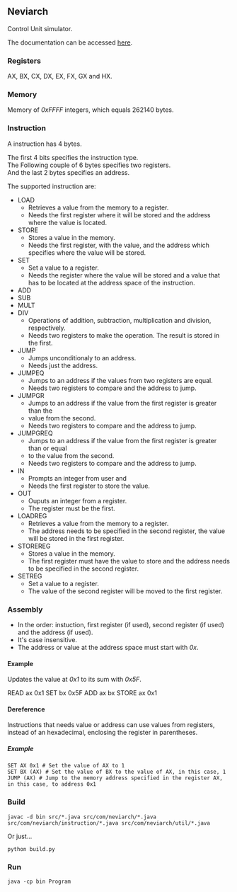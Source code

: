 ## Neviarch

Control Unit simulator.

The documentation can be accessed [here](https://mateuspiresl.github.io/neviarch/).

### Registers

AX, BX, CX, DX, EX, FX, GX and HX.

### Memory

Memory of _0xFFFF_ integers, which equals 262140 bytes.

### Instruction

A instruction has 4 bytes.

The first 4 bits specifies the instruction type.<br>
The Following couple of 6 bytes specifies two registers.<br>
And the last 2 bytes specifies an address.

The supported instruction are:

- LOAD
    + Retrieves a value from the memory to a register.
    + Needs the first register where it will be stored and the
      address where the value is located.
- STORE
    + Stores a value in the memory.
    + Needs the first register, with the value, and the address
      which specifies where the value will be stored.
- SET
    + Set a value to a register.
    + Needs the register where the value will be stored and a
      value that has to be located at the address space of the
      instruction.
- ADD
- SUB
- MULT
- DIV
    + Operations of addition, subtraction, multiplication and division, respectively.
    + Needs two registers to make the operation. The result is stored in the first.
- JUMP
    + Jumps unconditionaly to an address.
    + Needs just the address.
- JUMPEQ
    + Jumps to an address if the values from two registers are equal.
    + Needs two registers to compare and the address to jump.
- JUMPGR
    + Jumps to an address if the value from the first register is greater than the
    + value from the second.
    + Needs two registers to compare and the address to jump.
- JUMPGREQ
    + Jumps to an address if the value from the first register is greater than or equal
    + to the value from the second.
    + Needs two registers to compare and the address to jump.
- IN
    + Prompts an integer from user and 
    + Needs the first register to store the value.
- OUT
    + Ouputs an integer from a register.
    + The register must be the first.
- LOADREG
    + Retrieves a value from the memory to a register.
    + The address needs to be specified in the second register, the value will be stored in the first register.
- STOREREG
    + Stores a value in the memory.
    + The first register must have the value to store and the address needs to be specified in the second register.
- SETREG
    + Set a value to a register.
    + The value of the second register will be moved to the first register.

### Assembly

- In the order: instuction, first register (if used), second register (if used) and the address (if used).
- It's case insensitive.
- The address or value at the address space must start with _0x_.

#### Example

Updates the value at _0x1_ to its sum with _0x5F_.

READ ax 0x1
SET bx 0x5F
ADD ax bx
STORE ax 0x1

#### Dereference

Instructions that needs value or address can use values from registers, instead of an hexadecimal,
enclosing the register in parentheses.

##### Example

    SET AX 0x1 # Set the value of AX to 1
    SET BX (AX) # Set the value of BX to the value of AX, in this case, 1
    JUMP (AX) # Jump to the memory address specified in the register AX, in this case, to address 0x1

### Build

    javac -d bin src/*.java src/com/neviarch/*.java src/com/neviarch/instruction/*.java src/com/neviarch/util/*.java

Or just...

    python build.py

### Run

    java -cp bin Program

